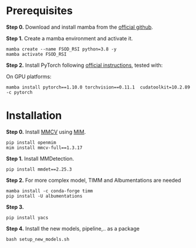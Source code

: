 # Prerequisites


**Step 0.** Download and install mamba from the [official github]([https://docs.conda.io/en/latest/miniconda.html](https://github.com/mamba-org/mamba)).

**Step 1.** Create a mamba environment and activate it.

```shell
mamba create --name FSOD_RSI python=3.8 -y
mamba activate FSOD_RSI
```

**Step 2.** Install PyTorch following [official instructions](https://pytorch.org/get-started/locally/), tested with:

On GPU platforms:

```shell
mamba install pytorch==1.10.0 torchvision==0.11.1  cudatoolkit=10.2.89 -c pytorch
```

# Installation



**Step 0.** Install [MMCV](https://github.com/open-mmlab/mmcv) using [MIM](https://github.com/open-mmlab/mim).

```shell
pip install openmim
mim install mmcv-full==1.3.17
```

**Step 1.** Install MMDetection.

```shell
pip install mmdet==2.25.3
```

**Step 2.** For more complex model, TIMM and Albumentations are needed
```shell
mamba install -c conda-forge timm
pip install -U albumentations
```

**Step 3.**
```shell
pip install yacs
```
**Step 4.** Install the new models, pipeline,.. as a package
```shell
bash setup_new_models.sh
```